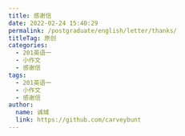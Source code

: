 ```yaml
---
title: 感谢信
date: 2022-02-24 15:40:29
permalink: /postgraduate/english/letter/thanks/
titleTag: 原创
categories: 
  - 201英语一
  - 小作文
  - 感谢信
tags: 
  - 201英语一
  - 小作文
  - 感谢信
author: 
  name: 诚城
  link: https://github.com/carveybunt
---
```

